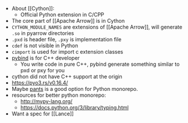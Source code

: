- About [[Cython]]:
	- Official Python extension in C/CPP
- The core part of [[Apache Arrow]] is in Cython
- `CYTHON_MODULE_NAMES` are extensions of [[Apache Arrow]], will generate `.so` in pyarrow directories
- `.pxd` is header file, `.pxy` is implementation file
- `cdef` is not visible in Python
- `cimport` is used for import c extension classes
- [pybind](https://pybind11.readthedocs.io/en/stable/) is for C++ developer
	- You write code in pure C++, pybind generate something similar to pxd or pxy for you
- cython did not have C++ support at the origin
- https://pyo3.rs/v0.16.4/
- Maybe [pants](https://github.com/pantsbuild/pants) is a good option for Python monorepo.
- resources for better python monorepo:
	- http://mypy-lang.org/
	- https://docs.python.org/3/library/typing.html
- Want a spec for [[Lance]]